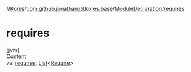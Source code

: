 //[Kores](../../index.md)/[com.github.jonathanxd.kores.base](../index.md)/[ModuleDeclaration](index.md)/[requires](requires.md)



# requires  
[jvm]  
Content  
val [requires](requires.md): [List](https://kotlinlang.org/api/latest/jvm/stdlib/kotlin.collections/-list/index.html)<[Require](../-require/index.md)>  



